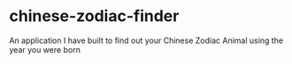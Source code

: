 # chinese-zodiac-finder
<p1> An application I have built to find out your Chinese Zodiac Animal using the year you were born </p1>
